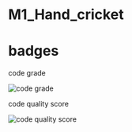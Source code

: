 # M1_Hand_cricket

# badges

code grade

![code grade](https://api.codiga.io/project/32566/status/svg)

code quality score

![code quality score](https://api.codiga.io/project/32566/score/svg)

